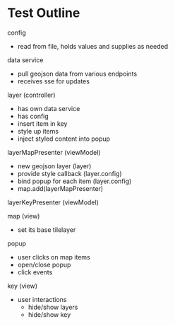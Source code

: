 # Test Outline

config
- read from file, holds values and supplies as needed

data service
- pull geojson data from various endpoints
- receives sse for updates

layer (controller)
- has own data service
- has config
- insert item in key
- style up items
- inject styled content into popup

layerMapPresenter (viewModel)
- new geojson layer (layer)
- provide style callback (layer.config)
- bind popup for each item (layer.config)
- map.add(layerMapPresenter)

layerKeyPresenter (viewModel)

map (view)
- set its base tilelayer

popup
- user clicks on map items
- open/close popup
- click events

key (view)
- user interactions
  - hide/show layers
  - hide/show key
